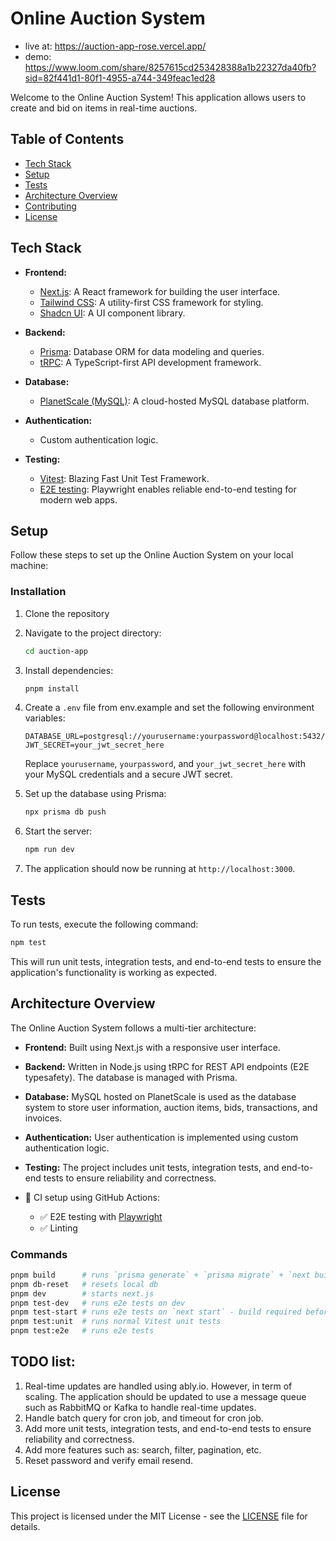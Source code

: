 # Online Auction System

- live at: https://auction-app-rose.vercel.app/
- demo: https://www.loom.com/share/8257615cd253428388a1b22327da40fb?sid=82f441d1-80f1-4955-a744-349feac1ed28

Welcome to the Online Auction System! This application allows users to create and bid on items in real-time auctions.

## Table of Contents

- [Tech Stack](#tech-stack)
- [Setup](#setup)
- [Tests](#tests)
- [Architecture Overview](#architecture-overview)
- [Contributing](#contributing)
- [License](#license)

## Tech Stack

- **Frontend:**

  - [Next.js](https://nextjs.org/): A React framework for building the user interface.
  - [Tailwind CSS](https://tailwindcss.com/): A utility-first CSS framework for styling.
  - [Shadcn UI](https://ui.shadcn.com/docs): A UI component library.

- **Backend:**

  - [Prisma](https://prisma.io/): Database ORM for data modeling and queries.
  - [tRPC](https://trpc.io/): A TypeScript-first API development framework.

- **Database:**

  - [PlanetScale (MySQL)](https://planetscale.com/): A cloud-hosted MySQL database platform.

- **Authentication:**

  - Custom authentication logic.

- **Testing:**
  - [Vitest](https://vitest.dev/): Blazing Fast Unit Test Framework.
  - [E2E testing](https://playwright.dev/): Playwright enables reliable end-to-end testing for modern web apps.

## Setup

Follow these steps to set up the Online Auction System on your local machine:

### Installation

1. Clone the repository

2. Navigate to the project directory:

   ```bash
   cd auction-app
   ```

3. Install dependencies:

   ```bash
   pnpm install
   ```

4. Create a `.env` file from env.example and set the following environment variables:

   ```env
   DATABASE_URL=postgresql://yourusername:yourpassword@localhost:5432/online_auction
   JWT_SECRET=your_jwt_secret_here
   ```

   Replace `yourusername`, `yourpassword`, and `your_jwt_secret_here` with your MySQL credentials and a secure JWT secret.

5. Set up the database using Prisma:

   ```bash
   npx prisma db push
   ```

6. Start the server:

   ```bash
   npm run dev
   ```

7. The application should now be running at `http://localhost:3000`.

## Tests

To run tests, execute the following command:

```bash
npm test
```

This will run unit tests, integration tests, and end-to-end tests to ensure the application's functionality is working as expected.

## Architecture Overview

The Online Auction System follows a multi-tier architecture:

- **Frontend:** Built using Next.js with a responsive user interface.

- **Backend:** Written in Node.js using tRPC for REST API endpoints (E2E typesafety). The database is managed with Prisma.

- **Database:** MySQL hosted on PlanetScale is used as the database system to store user information, auction items, bids, transactions, and invoices.

- **Authentication:** User authentication is implemented using custom authentication logic.

- **Testing:** The project includes unit tests, integration tests, and end-to-end tests to ensure reliability and correctness.

- 💚 CI setup using GitHub Actions:
  - ✅ E2E testing with [Playwright](https://playwright.dev/)
  - ✅ Linting

### Commands

```bash
pnpm build      # runs `prisma generate` + `prisma migrate` + `next build`
pnpm db-reset   # resets local db
pnpm dev        # starts next.js
pnpm test-dev   # runs e2e tests on dev
pnpm test-start # runs e2e tests on `next start` - build required before
pnpm test:unit  # runs normal Vitest unit tests
pnpm test:e2e   # runs e2e tests
```

## TODO list:

1. Real-time updates are handled using ably.io. However, in term of scaling. The application should be updated to use a message queue such as RabbitMQ or Kafka to handle real-time updates.
2. Handle batch query for cron job, and timeout for cron job.
3. Add more unit tests, integration tests, and end-to-end tests to ensure reliability and correctness.
4. Add more features such as: search, filter, pagination, etc.
5. Reset password and verify email resend.

## License

This project is licensed under the MIT License - see the [LICENSE](LICENSE) file for details.

```

```
